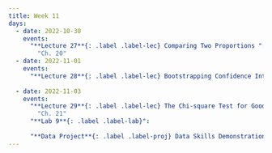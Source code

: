 ```yaml
---
title: Week 11
days:
  - date: 2022-10-30
    events:
      "**Lecture 27**{: .label .label-lec} Comparing Two Proportions ":
        "Ch. 20"
  - date: 2022-11-01
    events:
      "**Lecture 28**{: .label .label-lec} Bootstrapping Confidence Intervals ": 
      
  - date: 2022-11-03
    events:
      "**Lecture 29**{: .label .label-lec} The Chi-square Test for Goodness of Fit ":
        "Ch. 21"
      "**Lab 9**{: .label .label-lab}":
      
      "**Data Project**{: .label .label-proj} Data Skills Demonstration Part II (Due 5:00 PM PST)":
---
```


